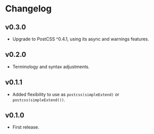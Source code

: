 # Changelog

## v0.3.0
- Upgrade to PostCSS ^0.4.1, using its async and warnings features.

## v0.2.0
- Terminology and syntax adjustments.

## v0.1.1
- Added flexibility to use as `postcss(simpleExtend)` or `postcss(simpleExtend())`.

## v0.1.0
- First release.
